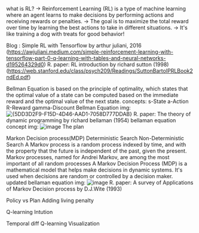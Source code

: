 what is RL?
-> Reinforcement Learning (RL) is a type of machine learning where an agent learns to make decisions by performing actions and receiving rewards or penalties.
-> The goal is to maximize the total reward over time by learning the best actions to take in different situations.
-> It's like training a dog with treats for good behavior!

Blog : Simple RL with Tensorflow by arthur juliani, 2016 (https://awjuliani.medium.com/simple-reinforcement-learning-with-tensorflow-part-0-q-learning-with-tables-and-neural-networks-d195264329d0)
R. paper: RL introduction by richard sutton (1998) (https://web.stanford.edu/class/psych209/Readings/SuttonBartoIPRLBook2ndEd.pdf)

Bellman Equation is based on the principle of optimality, which states that the optimal value of a state can be computed based on the immediate reward and the optimal value of the next state.
    concepts: 
        s-State
        a-Action
        R-Reward
        gamma-Discount
        Bellman Equation img: ![{5DD3D2F9-F15D-4D46-AAD1-7058D777DDAB}](https://github.com/user-attachments/assets/342cb01f-334e-4b61-bab7-acd710bf4702)
        R. paper: The theory of dynamic programming by richard bellaman (1954)
        bellaman equation concept img: ![image](https://github.com/user-attachments/assets/18c92c06-b52a-460c-83be-3c3184ca35ee)
The plan 

Markon Decision process(MDP) 
    Deterministic Search
    Non-Deterministic Search
    A Markov process is a random process indexed by time, and with the property that the future is independent of the past, given the present. Markov processes, named for Andrei Markov, are among the most important of all random processes
    A Markov Decision Process (MDP) is a mathematical model that helps make decisions in dynamic systems. It's used when decisions are random or controlled by a decision maker. 
    updated bellaman equation img: ![image](https://github.com/user-attachments/assets/a8979e32-ba6e-4bd0-af25-a1566d74a735)
    R. paper: A survey of Applications of Markov Decision process by D.J.Wite (1993)

Policy vs Plan
Adding living penalty
    
Q-learning Intution
    
Temporal diff
Q-learning Visualization
